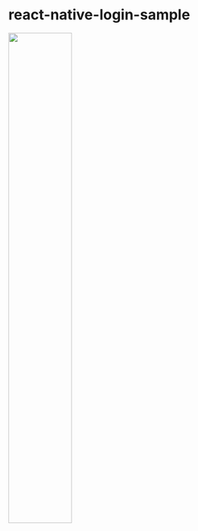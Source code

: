 # react-native-login-sample

<img src="https://dl.dropboxusercontent.com/s/ay1j7z0mdh8g4k4/1462877301446.jpg?dl=0" width="50%">
